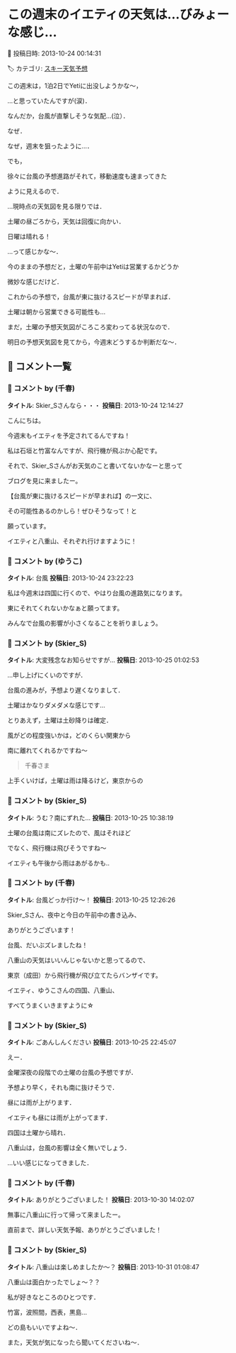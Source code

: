 # この週末のイエティの天気は…びみょーな感じ…

📅 投稿日時: 2013-10-24 00:14:31

🏷️ カテゴリ: [スキー天気予想](c6554f5c3c106093b511a8daae23757e8.md)

この週末は，1泊2日でYetiに出没しようかな～，





…と思っていたんですが(涙)．


なんだか，台風が直撃しそうな気配…(泣）．


なぜ．


なぜ，週末を狙ったように…．





でも，


徐々に台風の予想進路がそれて，移動速度も速まってきた


ように見えるので．





…現時点の天気図を見る限りでは．


土曜の昼ごろから，天気は回復に向かい．


日曜は晴れる！


…って感じかな～．





今のままの予想だと，土曜の午前中はYetiは営業するかどうか


微妙な感じだけど．


これからの予想で，台風が東に抜けるスピードが早まれば．


土曜は朝から営業できる可能性も…





まだ，土曜の予想天気図がころころ変わってる状況なので．


明日の予想天気図を見てから，今週末どうするか判断だな～．

## 💬 コメント一覧

### 💬 コメント by (千春)
**タイトル**: Skier_Sさんなら・・・
**投稿日**: 2013-10-24 12:14:27

こんにちは。

今週末もイエティを予定されてるんですね！



私は石垣と竹富なんですが、飛行機が飛ぶか心配です。

それで、Skier_Sさんがお天気のこと書いてないかなーと思って

ブログを見に来ましたー。



【台風が東に抜けるスピードが早まれば】の一文に、

その可能性あるのかしら！ぜひそうなって！と

願っています。



イエティと八重山、それぞれ行けますように！

### 💬 コメント by (ゆうこ)
**タイトル**: 台風
**投稿日**: 2013-10-24 23:22:23

私は今週末は四国に行くので、やはり台風の進路気になります。

東にそれてくれないかなぁと願ってます。



みんなで台風の影響が小さくなることを祈りましょう。

### 💬 コメント by (Skier_S)
**タイトル**: 大変残念なお知らせですが…
**投稿日**: 2013-10-25 01:02:53

…申し上げにくいのですが．

台風の進みが，予想より遅くなりまして．

土曜はかなりダメダメな感じです…

とりあえず，土曜は土砂降りは確定．

風がどの程度強いかは，どのくらい関東から

南に離れてくれるかですね～



>千春さま

上手くいけば，土曜は雨は降るけど，東京からの

### 💬 コメント by (Skier_S)
**タイトル**: うむ？南にずれた…
**投稿日**: 2013-10-25 10:38:19

土曜の台風は南にズレたので、風はそれほど

でなく、飛行機は飛びそうですね～

イエティも午後から雨はあがるかも‥

### 💬 コメント by (千春)
**タイトル**: 台風どっか行け～！
**投稿日**: 2013-10-25 12:26:26

Skier_Sさん、夜中と今日の午前中の書き込み、

ありがとうございます！



台風、だいぶズレましたね！

八重山の天気はいいんじゃないかと思ってるので、

東京（成田）から飛行機が飛び立てたらバンザイです。



イエティ、ゆうこさんの四国、八重山、

すべてうまくいきますように☆

### 💬 コメント by (Skier_S)
**タイトル**: ごあんしんください
**投稿日**: 2013-10-25 22:45:07

えー．

金曜深夜の段階での土曜の台風の予想ですが．

予想より早く，それも南に抜けそうで．

昼には雨が上がります．



イエティも昼には雨が上がってます．

四国は土曜から晴れ．

八重山は，台風の影響は全く無いでしょう．



…いい感じになってきました．

### 💬 コメント by (千春)
**タイトル**: ありがとうございました！
**投稿日**: 2013-10-30 14:02:07

無事に八重山に行って帰って来ましたー。

直前まで、詳しい天気予報、ありがとうございました！

### 💬 コメント by (Skier_S)
**タイトル**: 八重山は楽しめましたか～？
**投稿日**: 2013-10-31 01:08:47

八重山は面白かったでしょ～？？

私が好きなところのひとつです．

竹富，波照間，西表，黒島…

どの島もいいですよね～．



また，天気が気になったら聞いてくださいね～．

